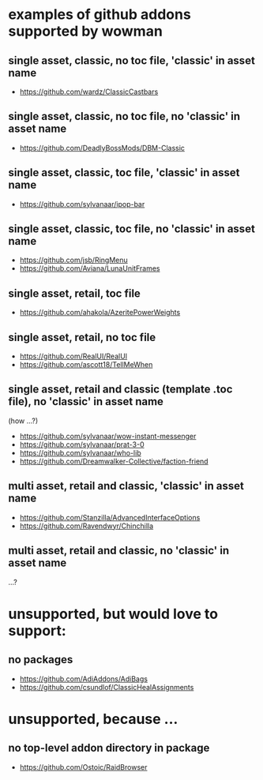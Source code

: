 # examples of github addons supported by wowman

## single asset, classic, no toc file, 'classic' in asset name
* https://github.com/wardz/ClassicCastbars

## single asset, classic, no toc file, no 'classic' in asset name
* https://github.com/DeadlyBossMods/DBM-Classic

## single asset, classic, toc file, 'classic' in asset name
* https://github.com/sylvanaar/ipop-bar

## single asset, classic, toc file, no 'classic' in asset name
* https://github.com/jsb/RingMenu
* https://github.com/Aviana/LunaUnitFrames

## single asset, retail, toc file
* https://github.com/ahakola/AzeritePowerWeights

## single asset, retail, no toc file
* https://github.com/RealUI/RealUI
* https://github.com/ascott18/TellMeWhen

## single asset, retail and classic (template .toc file), no 'classic' in asset name

(how ...?)

* https://github.com/sylvanaar/wow-instant-messenger
* https://github.com/sylvanaar/prat-3-0
* https://github.com/sylvanaar/who-lib 
* https://github.com/Dreamwalker-Collective/faction-friend

## multi asset, retail and classic, 'classic' in asset name
* https://github.com/Stanzilla/AdvancedInterfaceOptions
* https://github.com/Ravendwyr/Chinchilla

## multi asset, retail and classic, no 'classic' in asset name

...?


# unsupported, but would love to support:

## no packages
* https://github.com/AdiAddons/AdiBags
* https://github.com/csundlof/ClassicHealAssignments

# unsupported, because ...

## no top-level addon directory in package
* https://github.com/Ostoic/RaidBrowser
